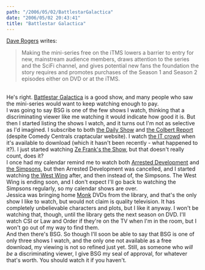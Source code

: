 ```yaml
---
path: "/2006/05/02/BattlestarGalactica" 
date: "2006/05/02 20:43:41" 
title: "Battlestar Galactica" 
---
```

<a href="http://homepage.mac.com/dave_rogers/GHD04-06.html#note_2777">Dave Rogers</a> writes:<br><blockquote>Making the mini-series free on the iTMS lowers a barrier to entry for new, mainstream audience members, draws attention to the series and the SciFi channel, and gives potential new fans the foundation the story requires and promotes purchases of the Season 1 and Season 2 episodes either on DVD or at the iTMS.</blockquote><br>He's right. <a href="http://www.scifi.com/battlestar/">Battlestar Galactica</a> is a good show, and many people who saw the mini-series would want to keep watching enough to pay.<br>I was going to say BSG is one of the few shows I watch, thinking that a discriminating viewer like me watching it would indicate how good it is. But then I started listing the shows I watch, and it turns out I'm not as selective as I'd imagined. I subscribe to both <a href="http://www.comedycentral.com/shows/the_daily_show/index.jhtml">the Daily Show</a> and <a href="http://www.comedycentral.com/shows/the_colbert_report/index.jhtml">the Colbert Report</a> (despite Comedy Centrals craptacular website). I watch <a href="http://www.channel4.com/entertainment/tv/microsites/I/itcrowd/">the IT crowd</a> when it's available to download (which it hasn't been recently - what happened to it?). I just started watching <a href="http://www.zefrank.com/theshow/">Ze Frank's the Show</a>, but that doesn't really count, does it?<br>I once had my calendar remind me to watch both <a href="http://www.fox.com/arresteddev/">Arrested Development</a> and <a href="http://www.thesimpsons.com/">the Simpsons</a>, but then Arrested Development was cancelled, and I started watching <a href="http://www.nbc.com/The_West_Wing/">the West Wing</a> after, and then instead of, the Simpsons. The West Wing is ending soon, and I don't expect I'll go back to watching the Simpsons regularly, so my calendar shows are over.<br>Jessica was bringing home <a href="http://www.usanetwork.com/series/monk/">Monk</a> DVDs from the library, and that's the only show I like to watch, but would not claim is quality television. It has completely unbelievable characters and plots, but I like it anyway. I won't be watching that, though, until the library gets the next season on DVD.  I'll watch CSI or Law and Order if they're on the TV when I'm in the room, but I won't go out of my way to find them.<br>And then there's BSG. So though I'll soon be able to say that BSG is one of only three shows I watch, and the only one not available as a free download, my viewing is not so refined just yet. Still, as someone who *will be* a discriminating viewer, I give BSG my seal of approval, for whatever that's worth. You should watch it if you haven't.